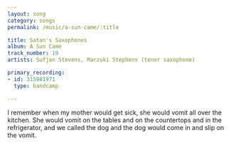 ```yaml
---
layout: song
category: songs
permalink: /music/a-sun-came/:title

title: Satan's Saxophones
album: A Sun Came
track_number: 19
artists: Sufjan Stevens, Marzuki Stephens (tenor saxophone)

primary_recording:
- id: 315981971
  type: bandcamp

---
```


I remember when my mother would get sick, she would vomit all over the kitchen. She would vomit on the tables and on the countertops and in the refrigerator, and we called the dog and the dog would come in and slip on the vomit.